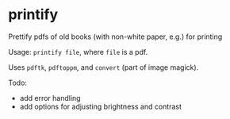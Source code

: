 # printify
Prettify pdfs of old books (with non-white paper, e.g.) for printing

Usage: `printify file`, where `file` is a pdf.

Uses `pdftk`, `pdftoppm`, and `convert` (part of image magick).

Todo: 

- add error handling
- add options for adjusting brightness and contrast
